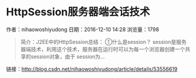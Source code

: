 # HttpSession服务器端会话技术
作者：nihaowoshiyudong
日期：2016-12-10 14:28
浏览量：1798
> 简介：J2EE中的HttpSession总结：
①什么是session？
session是服务器端技术，利用这个技术，服务器在运行时可以为每一个浏览器创建一个共享的session对象，由于
session为...

 链接：http://blog.csdn.net/nihaowoshiyudong/article/details/53556619
